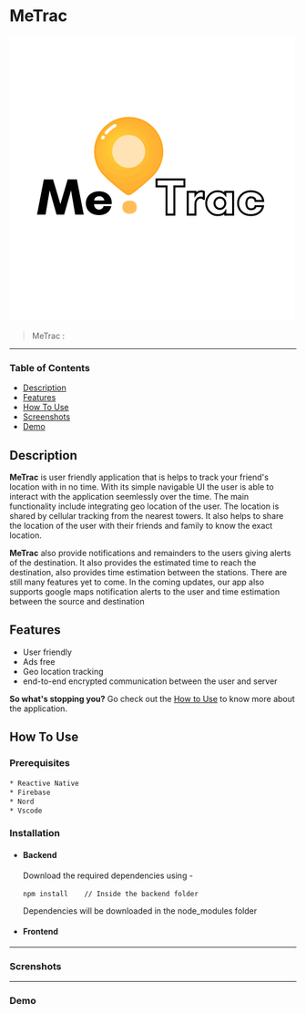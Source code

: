 # MeTrac
![Logo](https://github.com/bilal-aamer/MeTrac/blob/cee74025cdc456acd293832dc6f674aec0c36c95/MeTrac/assets/logo.png?raw=true)

>MeTrac :
----
### Table of Contents

- [Description](#description)
- [Features](#features)
- [How To Use](#how-to-use)
- [Screenshots](#screenshots)
- [Demo](#demo)

## Description
  **MeTrac** is user friendly application that is helps to track your friend's location with in no time. With its simple navigable UI the user is able to interact with the application seemlessly over the time. The main functionality include integrating geo location of the user. The location is shared by cellular tracking from the nearest towers. It also helps to share the location of the user with their friends and family to know the exact location.
  
  **MeTrac** also provide notifications and remainders to the users giving alerts of the destination. It also provides the estimated time to reach the destination, also provides time estimation between the stations. There are still many features yet to come.  In the coming updates, our app also supports google maps notification alerts to the user and time estimation between the source and destination
  
  
  ## Features
  - User friendly
  - Ads free
  - Geo location tracking
  - end-to-end encrypted communication between the user and server
  
  **So what's stopping you?**
   Go check out the [How to Use](#how-to-use) to know more about the application.
   
   ## How To Use
   
   ### Prerequisites
    * Reactive Native
    * Firebase
    * Nord
    * Vscode
  ### Installation
 * #### Backend
    Download the required dependencies using -

    ``` npm install    // Inside the backend folder   ```

    Dependencies will be downloaded in the node_modules folder
    
 * #### Frontend



----
  ### Screnshots
    
-----  
  ### Demo
    
    
  
  
 
